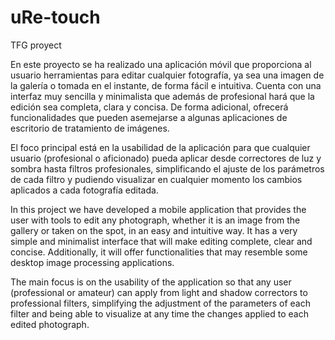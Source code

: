 # uRe-touch
TFG proyect

En este proyecto se ha realizado una aplicación móvil que proporciona al usuario herramientas para editar cualquier fotografía, ya sea una imagen de la galería o tomada en el 
instante, de forma fácil e intuitiva. Cuenta con una interfaz muy sencilla y minimalista que además de profesional hará que la edición sea completa, clara y concisa. De forma adicional, 
ofrecerá funcionalidades que pueden asemejarse a algunas aplicaciones de escritorio de 
tratamiento de imágenes. 

El foco principal está en la usabilidad de la aplicación para que cualquier usuario (profesional o aficionado) pueda aplicar desde correctores de luz y sombra hasta filtros profesionales, 
simplificando el ajuste de los parámetros de cada filtro y pudiendo visualizar en cualquier momento los cambios aplicados a cada fotografía editada. 

In this project we have developed a mobile application that provides the user with tools to edit any photograph, whether it is an image from the gallery or taken on the spot, in an easy 
and intuitive way. It has a very simple and minimalist interface that will make editing complete, clear and concise. Additionally, it will offer functionalities that may resemble some 
desktop image processing applications.

The main focus is on the usability of the application so that any user (professional or amateur) can apply from light and shadow correctors to professional filters, simplifying the adjustment 
of the parameters of each filter and being able to visualize at any time the changes applied to each edited photograph.
